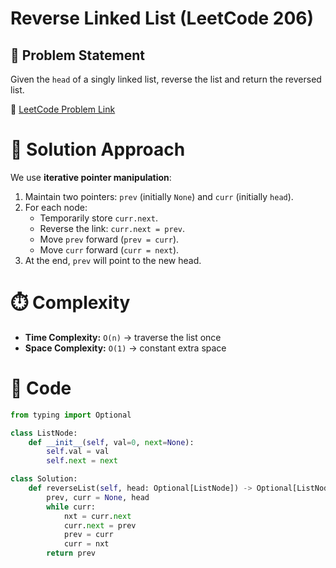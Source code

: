 # Reverse Linked List (LeetCode 206)

## 📌 Problem Statement
Given the `head` of a singly linked list, reverse the list and return the reversed list.

🔗 [LeetCode Problem Link](https://leetcode.com/problems/reverse-linked-list/)

# 🚀 Solution Approach
We use **iterative pointer manipulation**:

1. Maintain two pointers: `prev` (initially `None`) and `curr` (initially `head`).  
2. For each node:
   - Temporarily store `curr.next`.  
   - Reverse the link: `curr.next = prev`.  
   - Move `prev` forward (`prev = curr`).  
   - Move `curr` forward (`curr = next`).  
3. At the end, `prev` will point to the new head.

# ⏱️ Complexity
- **Time Complexity:** `O(n)` → traverse the list once  
- **Space Complexity:** `O(1)` → constant extra space  

# 📝 Code
```python
from typing import Optional

class ListNode:
    def __init__(self, val=0, next=None):
        self.val = val
        self.next = next

class Solution:
    def reverseList(self, head: Optional[ListNode]) -> Optional[ListNode]:
        prev, curr = None, head
        while curr:
            nxt = curr.next
            curr.next = prev
            prev = curr
            curr = nxt
        return prev
